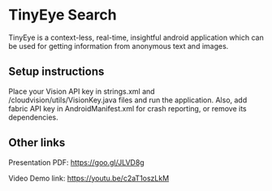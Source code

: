 # TinyEye Search

TinyEye is a context-less, real-time, insightful android application which can be used for getting information from anonymous text and images. 

## Setup instructions

Place your Vision API key in strings.xml and /cloudvision/utils/VisionKey.java files and run the application.
Also, add fabric API key in AndroidManifest.xml for crash reporting, or remove its dependencies.

## Other links

Presentation PDF: https://goo.gl/JLVD8g


Video Demo link: https://youtu.be/c2aT1oszLkM
